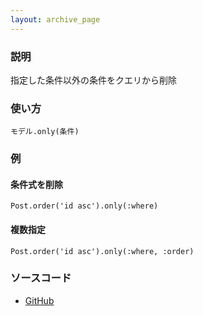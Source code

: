 ```yaml
---
layout: archive_page
---
```

### 説明
指定した条件以外の条件をクエリから削除

### 使い方
    モデル.only(条件)

### 例
#### 条件式を削除
    Post.order('id asc').only(:where)

#### 複数指定
    Post.order('id asc').only(:where, :order)

### ソースコード
* [GitHub](https://github.com/rails/rails/blob/ac30e389ecfa0e26e3d44c1eda8488ddf63b3ecc/activerecord/lib/active_record/relation/spawn_methods.rb#L65)